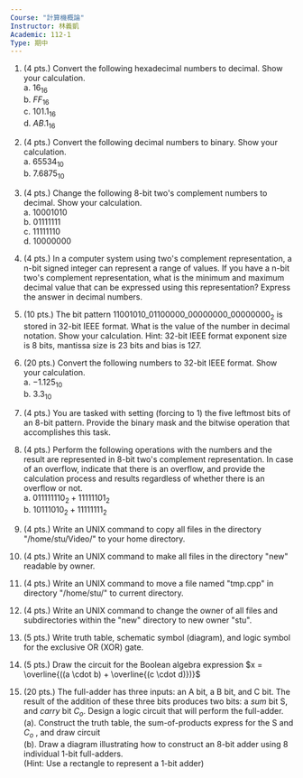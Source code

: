 ```yaml
---
Course: "計算機概論"
Instructor: 林義凱
Academic: 112-1
Type: 期中
---
```


1. (4 pts.) Convert the following hexadecimal numbers to decimal. Show your calculation.   
	a. $16_{16}$   
	b. $FF_{16}$    
	c. $101.1_{16}$   
	d. $AB.1_{16}$

2. (4 pts.) Convert the following decimal numbers to binary. Show your calculation.   
	a. $65534_{10}$   
	b. $7.6875_{10}$

3. (4 pts.) Change the following 8-bit two's complement numbers to decimal. Show your calculation.   
	a. 10001010   
	b. 01111111   
	c. 11111110   
	d. 10000000

4. (4 pts.) In a computer system using two's complement representation, a n-bit signed integer can represent a range of values. If you have a n-bit two's complement representation, what is the minimum and maximum decimal value that can be expressed using this representation? Express the answer in decimal numbers.

5. (10 pts.) The bit pattern $11001010\_01100000\_00000000\_00000000_2$ is stored in 32-bit IEEE format. What is the value of the number in decimal notation. Show your calculation. Hint: 32-bit IEEE format exponent size is 8 bits, mantissa size is 23 bits and bias is 127.

6. (20 pts.) Convert the following numbers to 32-bit IEEE format. Show your calculation.   
	a. $-1.125_{10}$   
	b. $3.3_{10}$

7. (4 pts.) You are tasked with setting (forcing to 1) the five leftmost bits of an 8-bit pattern. Provide the binary mask and the bitwise operation that accomplishes this task.

8. (4 pts.) Perform the following operations with the numbers and the result are represented in 8-bit two's complement representation. In case of an overflow, indicate that there is an overflow, and provide the calculation process and results regardless of whether there is an overflow or not.   
	a. $011111110_2 + 11111101_2$   
	b. $10111010_2 + 11111111_2$

9. (4 pts.) Write an UNIX command to copy all files in the directory "/home/stu/Video/" to your home directory.

10. (4 pts.) Write an UNIX command to make all files in the directory "new" readable by owner.

11. (4 pts.) Write an UNIX command to move a file named "tmp.cpp" in directory "/home/stu/" to current directory.

12. (4 pts.) Write an UNIX command to change the owner of all files and subdirectories within the "new" directory to new owner "stu".

13. (5 pts.) Write truth table, schematic symbol (diagram), and logic symbol for the exclusive OR (XOR) gate.

14. (5 pts.) Draw the circuit for the Boolean algebra expression $x = \overline{((a \cdot b) + \overline{(c \cdot d)})}$

15.  (20 pts.) The full-adder has three inputs: an A bit, a B bit, and C bit. The result of the addition of these three bits produces two bits: a _sum_ bit S, and _carry_ bit $C_o$. Design a logic circuit that will perform the full-adder.   
	(a). Construct the truth table, the sum-of-products express for the S and $C_o$ , and draw circuit   
	(b). Draw a diagram illustrating how to construct an 8-bit adder using 8 individual 1-bit full-adders.   
	(Hint: Use a rectangle to represent a 1-bit adder)

